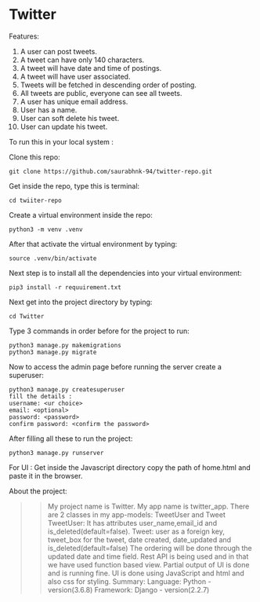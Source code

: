 # Twitter 

Features:
1. A user can post tweets.
2. A tweet can have only 140 characters.
3. A tweet will have date and time of postings.
4. A tweet will have user associated.
5. Tweets will be fetched in descending order of posting.
6. All tweets are public, everyone can see all tweets.
7. A user has unique email address.
8. User has a name.
9. User can soft delete his tweet.
10. User can update his tweet.

To run this in your local system :

Clone this repo:
```
git clone https://github.com/saurabhnk-94/twitter-repo.git
```
Get inside the repo, type this is terminal:
```
cd twiiter-repo
```

Create a virtual environment inside the repo:
```
python3 -m venv .venv
```
After that activate the virtual environment by typing:
```
source .venv/bin/activate
```
Next step is to install all the dependencies into your virtual environment:
```
pip3 install -r requuirement.txt
```
Next get into the project directory by typing:
```
cd Twitter
```
Type 3 commands in order before for the project to run:
```
python3 manage.py makemigrations
python3 manage.py migrate
```
Now to access the admin page before running the server create a superuser:
```
python3 manage.py createsuperuser
fill the details :
username: <ur choice>
email: <optional>
password: <password>
confirm password: <confirm the password>
```
After filling all these to run the project:
```
python3 manage.py runserver
```

For UI :
Get inside the Javascript directory copy the path of home.html and paste it in the browser.

About the project:
>> My project name is Twitter.
>> My app name is twitter_app.
>> There are 2 classes in my app-models: TweetUser and Tweet
>> TweetUser: It has attributes user_name,email_id and is_deleted(default=false).
>> Tweet: user as a foreign key, tweet_box for the tweet, date created, date_updated and is_deleted(default=false)
>> The ordering will be done through the updated date and time field.
>> Rest API is being used and in that we have used function based view.
>> Partial output of UI is done and is running fine.
>> UI is done using JavaScript and html and also css for styling.
Summary:
Language: Python - version(3.6.8)
Framework: Django - version(2.2.7)

